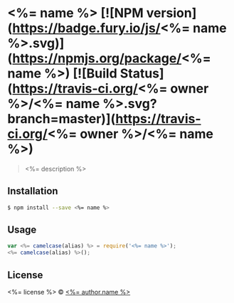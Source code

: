 # <%= name %> [![NPM version](https://badge.fury.io/js/<%= name %>.svg)](https://npmjs.org/package/<%= name %>) [![Build Status](https://travis-ci.org/<%= owner %>/<%= name %>.svg?branch=master)](https://travis-ci.org/<%= owner %>/<%= name %>)

> <%= description %>

## Installation

```sh
$ npm install --save <%= name %>
```

## Usage

```js
var <%= camelcase(alias) %> = require('<%= name %>');
<%= camelcase(alias) %>();
```

## License

<%= license %> © [<%= author.name %>](<%= author.url %>)
